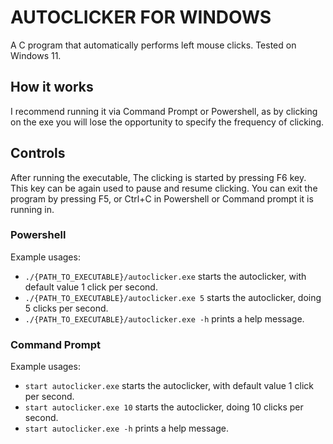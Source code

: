 # AUTOCLICKER FOR WINDOWS
A C program that automatically performs left mouse clicks. Tested on Windows 11.
##  How it works
 I recommend running it via Command Prompt or Powershell, as by clicking on the exe you will lose the opportunity to specify the frequency of clicking.
## Controls
After running the executable, The clicking is started by pressing F6 key. This key can be again used to pause and resume clicking. You can exit the program by pressing F5, or Ctrl+C in Powershell or Command prompt it is running in.
### Powershell
Example usages:
- `./{PATH_TO_EXECUTABLE}/autoclicker.exe` starts the autoclicker, with default value 1 click per second.
- `./{PATH_TO_EXECUTABLE}/autoclicker.exe 5` starts the autoclicker, doing 5 clicks per second.
- `./{PATH_TO_EXECUTABLE}/autoclicker.exe -h`  prints a help message.
### Command Prompt
Example usages:
- `start autoclicker.exe` starts the autoclicker, with default value 1 click per second.
- `start autoclicker.exe 10` starts the autoclicker, doing 10 clicks per second.
- `start autoclicker.exe -h` prints a help message.